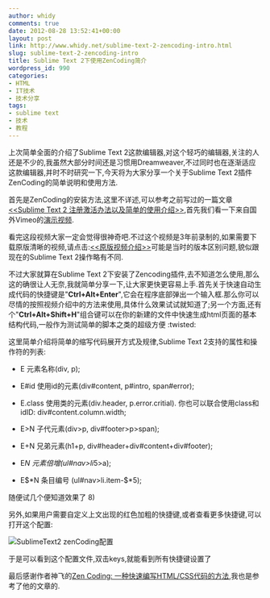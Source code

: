 ```yaml
---
author: whidy
comments: true
date: 2012-08-28 13:52:41+00:00
layout: post
link: http://www.whidy.net/sublime-text-2-zencoding-intro.html
slug: sublime-text-2-zencoding-intro
title: Sublime Text 2下使用ZenCoding简介
wordpress_id: 990
categories:
- HTML
- IT技术
- 技术分享
tags:
- sublime text
- 技术
- 教程
---
```


上次简单全面的介绍了Sublime Text 2这款编辑器,对这个轻巧的编辑器,关注的人还是不少的,我虽然大部分时间还是习惯用Dreamweaver,不过同时也在逐渐适应这款编辑器,并时不时研究一下,今天将为大家分享一个关于Sublime Text 2插件ZenCoding的简单说明和使用方法.

首先是ZenCoding的安装方法,这里不详述,可以参考之前写过的一篇文章[<<Sublime Text 2 注册激活办法以及简单的使用介绍>>](/sublime-text-2-cracked-and-how-to-use-it.html),首先我们看一下来自国外Vimeo的[演示视频](http://v.youku.com/v_show/id_XNDQ0MjE1MzIw.html).

看完这段视频大家一定会觉得很神奇吧.不过这个视频是3年前录制的,如果需要下载原版清晰的视频,请点击:[<<原版视频介绍>>](http://sdrv.ms/SOAtYz)可能是当时的版本区别问题,貌似跟现在的Sublime Text 2操作略有不同.

不过大家就算在Sublime Text 2下安装了Zencoding插件,去不知道怎么使用,那么这的确很让人无奈,我就简单分享一下,让大家更快更容易上手.首先关于快速自动生成代码的快捷键是"**Ctrl+Alt+Enter**",它会在程序底部弹出一个输入框.那么你可以尽情的按照视频介绍中的方法来使用,具体什么效果试试就知道了;另一个方面,还有个"**Ctrl+Alt+Shift+H**"组合键可以在你的新建的文件中快速生成html页面的基本结构代码,一般作为测试简单的脚本之类的超级方便 :twisted:

这里简单介绍将简单的缩写代码展开方式及规律,Sublime Text 2支持的属性和操作符的列表:



	
  * E
元素名称(div, p);

	
  * E#id
使用id的元素(div#content, p#intro, span#error);

	
  * E.class
使用类的元素(div.header, p.error.critial). 你也可以联合使用class和idID: div#content.column.width;

	
  * E>N
子代元素(div>p, div#footer>p>span);

	
  * E+N
兄弟元素(h1+p, div#header+div#content+div#footer);

	
  * E*N
元素倍增(ul#nav>li*5>a);

	
  * E$*N
条目编号 (ul#nav>li.item-$*5);


随便试几个便知道效果了 8)

另外,如果用户需要自定义上文出现的红色加粗的快捷键,或者查看更多快捷键,可以打开这个配置:

![SublimeText2 zenCoding配置](/wp-content/uploads/2012/08/SublimeText2zenCoding-400x253.jpg)

于是可以看到这个配置文件,双击keys,就能看到所有快捷键设置了

最后感谢作者神飞的[Zen Coding: 一种快速编写HTML/CSS代码的方法](http://www.qianduan.net/zen-coding-a-new-way-to-write-html-code.html),我也是参考了他的文章的.
